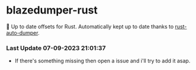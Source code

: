 # blazedumper-rust

🚀 Up to date offsets for Rust. Automatically kept up to date thanks to [rust-auto-dumper](https://github.com/Akandesh/rust-auto-dumper).


### Last Update 07-09-2023 21:01:37
- If there's something missing then open a issue and i'll try to add it asap.
